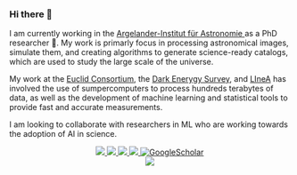 ### Hi there 👋

I am currently working in the [Argelander-Institut für Astronomie ](https://astro.uni-bonn.de/en/institute) as a PhD researcher 🔭.
My work is primarly focus in processing astronomical images, simulate them, and creating algorithms to generate science-ready catalogs, which are used to study the large scale of the universe. 

My work at the [Euclid Consortium](https://www.euclid-ec.org/), the [Dark Enerygy Survey](https://www.darkenergysurvey.org/), and [LIneA](https://linea.org.br/) has involved the use of sumpercomputers to process hundreds terabytes of data, as well as the development of machine learning and statistical tools to provide fast and accurate measurements.

I am looking to collaborate with researchers in ML who are working towards the adoption of AI in science. 

<!-- 
<div align="center">
  <img src="https://github-readme-stats-git-masterrstaa-rickstaa.vercel.app/api?username=andalenavals&show_icons=true&theme=dark&hide_border=true&count_private=true"> 
</div>
-->


<p align="center">
<a href="https://gkos.tech">
    <img src="https://img.shields.io/badge/Website-gkos.tech-red?style=flat-square">
</a>  
<a href="https://gkos.tech/Resume.pdf">
    <img src="https://img.shields.io/badge/PDF-CV-red?style=flat-square&logo=adobe">
</a>  
<a href="https://www.linkedin.com/in/andres-navarro-alsina">
    <img src="https://img.shields.io/badge/-Linkedin-blue?style=flat-square&logo=linkedin">
</a>
<a href="mailto:georgiou.kostas94@gmail.com">
    <img src="https://img.shields.io/badge/-Email-red?style=flat-square&logo=gmail&logoColor=white">
</a>
<a href='https://scholar.google.com/citations?user=HyzKl44AAAAJ&hl=en' target="_blank">
    <img alt='GoogleScholar' src='https://img.shields.io/badge/Scholar-100000?style=flat&logo=GoogleScholar&logoColor=white&&color=0181FF'>
</a>
<br/> 
 
<a href="https://github.com/drkostas">
    <img src="https://github-readme-stats.vercel.app/api?username=andalenavals&show_icons=true&count_private=true&show_icons=true&hide_border=true&hide_title=true&card_width=600px&hide_rank=true&bg_color=00000000&theme=dracula">
</a> 
 
  <!--  
<a href="https://github.com/andalenavals">
    <img src="https://github-stats-alpha.vercel.app/api?username=andalenavals&cc=22272e&tc=37BCF6&ic=fff&bc=0000&card_width=5=1000px&show_icons=false">
</a>-->


</p>
